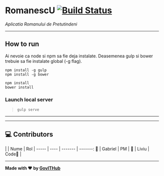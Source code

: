 # RomanescU [![Build Status](https://travis-ci.org/gov-ithub/romanescU-backend.svg?branch=master)](https://travis-ci.org/gov-ithub/romanescU-backend)
_Aplicatia Romanului de Pretutindeni_

----
##  How to run
Ai nevoie ca node si npm sa fie deja instalate. Deasemenea gulp si bower trebuie sa fie instalate global (-g flag).

    npm install -g gulp
    npm install -g bower

    npm install
    bower install

### Launch local server

> `gulp serve`


------
------

## :computer: Contributors

|    | Nume | Rol | 
----- | ---- | ------- | -------:
:boy:  |  Gabriel  | PM | 
:boy:  |  Liviu  | Code:star2: | 


----------

**Made with :heart: by [GovITHub](http://ithub.gov.ro)**
